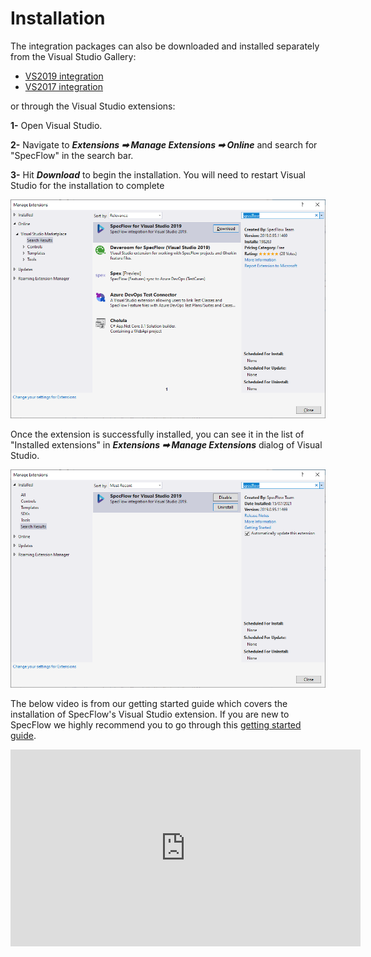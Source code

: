 # Installation

The integration packages can also be downloaded and installed separately from the Visual Studio Gallery:  

* [VS2019 integration](https://marketplace.visualstudio.com/items?itemName=TechTalkSpecFlowTeam.SpecFlowForVisualStudio)
* [VS2017 integration](https://marketplace.visualstudio.com/items?itemName=TechTalkSpecFlowTeam.SpecFlowforVisualStudio2017)

or through the Visual Studio extensions:

**1-** Open Visual Studio.

**2-** Navigate to ***Extensions ➡ Manage Extensions ➡ Online*** and search for "SpecFlow" in the search bar.

**3-** Hit ***Download*** to begin the installation. You will need to restart Visual Studio for the installation to complete

![VisualStudio_installation](../_static/images/extension_dialog_installation.png)

Once the extension is successfully installed, you can see it in the list of "Installed extensions" in  ***Extensions ➡ Manage Extensions*** dialog of Visual Studio.

![VisualStudio_Installed](../_static/images/extension_dialog_installedv2.png)

The below video is from our getting started guide which covers the installation of SpecFlow's Visual Studio extension. If you are new to SpecFlow we highly recommend you to go through this [getting started guide](https://docs.specflow.org/projects/getting-started/en/latest/GettingStarted/Step1.html).

<iframe width="560" height="315" src="https://www.youtube.com/embed/tDEgfCn31o0" frameborder="0" allow="accelerometer; autoplay; clipboard-write; encrypted-media; gyroscope; picture-in-picture" allowfullscreen></iframe>
